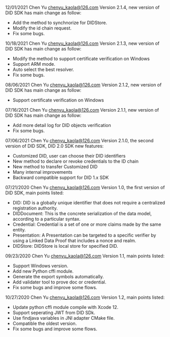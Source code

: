 ﻿12/01/2021 Chen Yu chenyu_kaola@126.com Version 2.1.4, new version of DID SDK has main change as follow:
- Add the method to synchnorize for DIDStore.
- Modify the id chain request.
- Fix some bugs.

10/18/2021 Chen Yu chenyu_kaola@126.com Version 2.1.3, new version of DID SDK has main change as follow:
- Modify the method to support certificate verification on Windows
- Support ARM mode.
- Auto select the best resolver.
- Fix some bugs.

08/06/2021 Chen Yu chenyu_kaola@126.com Version 2.1.2, new version of DID SDK has main change as follow:
- Support certificate verification on Windows


07/16/2021 Chen Yu chenyu_kaola@126.com Version 2.1.1, new version of DID SDK has main change as follow:
- Add more detail log for DID objects verification
- Fix some bugs.

07/06/2021 Chen Yu chenyu_kaola@126.com Version 2.1.0, the second version of DID SDK, DID 2.0 SDK new features:

- Customized DID, user can choose their DID identifiers
- New method to declare or revoke credentials to the ID chain
- New method to transfer Customized DID
- Many internal improvements
- Backward compatible support for DID 1.x SDK



07/21/2020 Chen Yu chenyu_kaola@126.com Version 1.0, the first version of DID SDK, main points listed:

- DID: DID is a globally unique identifier that does not require a centralized registration authority.
- DIDDocument: This is the concrete serialization of the data model, according to a particular syntax.
- Credential: Credential is a set of one or more claims made by the same entity.
- Presentation: A Presentation can be targeted to a specific verifier by using a Linked Data Proof that includes a nonce and realm.
- DIDStore: DIDStore is local store for specified DID.

09/23/2020 Chen Yu chenyu_kaola@126.com Version 1.1, main points listed:

- Support Windows version.
- Add new Python cffi module.
- Generate the export symbols automatically.
- Add validater tool to prove doc or credential.
- Fix some bugs and improve some flows.

10/27/2020 Chen Yu chenyu_kaola@126.com Version 1.2, main points listed:

- Update python cffi module compile with Xcode 12.
- Support seperating JWT from DID SDk.
- Use findjava variables in JNI adapter CMake file.
- Compatible the oldest version.
- Fix some bugs and improve some flows.
